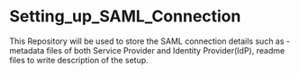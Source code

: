 # Setting_up_SAML_Connection
This Repository will be used to store the SAML connection details such as - metadata files of both Service Provider and Identity Provider(IdP), readme files to write description of the setup.
